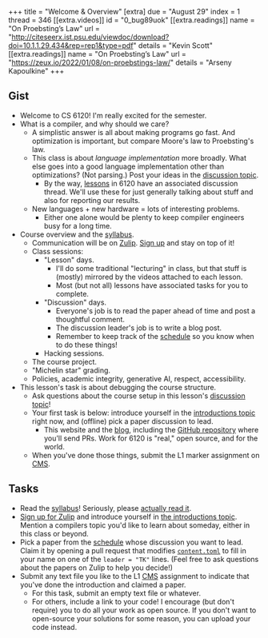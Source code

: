 +++
title = "Welcome & Overview"
[extra]
due = "August 29"
index = 1
thread = 346
[[extra.videos]]
id = "0_bug89uok"
[[extra.readings]]
name = "On Proebsting’s Law"
url = "http://citeseerx.ist.psu.edu/viewdoc/download?doi=10.1.1.29.434&rep=rep1&type=pdf"
details = "Kevin Scott"
[[extra.readings]]
name = "On Proebsting’s Law"
url = "https://zeux.io/2022/01/08/on-proebstings-law/"
details = "Arseny Kapoulkine"
+++

## Gist

* Welcome to CS 6120! I'm really excited for the semester.
* What is a compiler, and why should we care?
    * A simplistic answer is all about making programs go fast. And optimization is important, but compare Moore's law to Proebsting's law.
    * This class is about *language implementation* more broadly. What else goes into a good language implementation other than optimizations? (Not parsing.) Post your ideas in the [discussion topic][topic].
        * By the way, [lessons][] in 6120 have an associated discussion thread. We'll use these for just generally talking about stuff and also for reporting our results.
    * New languages + new hardware = lots of interesting problems.
        * Either one alone would be plenty to keep compiler engineers busy for a long time.
* Course overview and the [syllabus][].
    * Communication will be on [Zulip][]. [Sign up][zulip-signup] and stay on top of it!
    * Class sessions:
        * "Lesson" days.
            * I'll do some traditional "lecturing" in class, but that stuff is (mostly) mirrored by the videos attached to each lesson.
            * Most (but not all) lessons have associated tasks for you to complete.
        * "Discussion" days.
            * Everyone's job is to read the paper ahead of time and post a thoughtful comment.
            * The discussion leader's job is to write a blog post.
            * Remember to keep track of the [schedule][] so you know when to do these things!
        * Hacking sessions. 
    * The course project.
    * "Michelin star" grading.
    * Policies, academic integrity, generative AI, respect, accessibility.
* This lesson's task is about debugging the course structure.
    * Ask questions about the course setup in this lesson's [discussion topic][topic]!
    * Your first task is below: introduce yourself in the [introductions topic][intro] right now, and (offline) pick a paper discussion to lead.
        * This website and the [blog][], including the [GitHub repository][gh] where you'll send PRs. Work for 6120 is "real," open source, and for the world.
    * When you've done those things, submit the L1 marker assignment on [CMS][].

## Tasks

* Read the [syllabus][]! Seriously, please [actually read it][s].
* [Sign up for Zulip][zulip-signup] and introduce yourself in [the introductions topic][intro]. Mention a compilers topic you'd like to learn about someday, either in this class or beyond.
* Pick a paper from the [schedule][] whose discussion you want to lead.
  Claim it by opening a pull request that modifies [`content.toml`][cont-gh] to fill in your name on one of the `leader = "TK"` lines.
  (Feel free to ask questions about the papers on Zulip to help you decide!)
* Submit any text file you like to the L1 [CMS][] assignment to indicate that you've done the introduction and claimed a paper.
    * For this task, submit an empty text file or whatever.
    * For others, include a link to your code! I encourage (but don't require) you to do all your work as open source. If you don't want to open-source your solutions for some reason, you can upload your code instead.

[s]: https://www.cameo.com/v/5f2b392a0299b100202e624a
[intro]: https://cs6120.zulipchat.com/#narrow/stream/254729-general/topic/introductions.202023
[flipped]: https://en.wikipedia.org/wiki/Flipped_classroom
[zulip-signup]: https://www.cs.cornell.edu/courses/cs6120/2025sp/private/zulip.html
[syllabus]: @/syllabus.md
[zulip]: https://cs6120.zulipchat.com
[blog]: @/blog/_index.md
[gh]: https://github.com/sampsyo/cs6120
[topic]: https://github.com/sampsyo/cs6120/discussions/346
[cms]: https://cmsx.cs.cornell.edu/
[schedule]: @/schedule.md
[cont-gh]: https://github.com/sampsyo/cs6120/blob/2023fa/data/content.toml
[lessons]: @/lesson/_index.md
